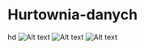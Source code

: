 # Hurtownia-danych
hd
![Alt text](https://github.com/MStrobaHD/Hurtownia-danych/blob/master/Obraz10.png) 
![Alt text](https://github.com/MStrobaHD/Hurtownia-danych/blob/master/Obraz11.png) 
![Alt text](https://github.com/MStrobaHD/Hurtownia-danych/blob/master/Obraz12.png) 
